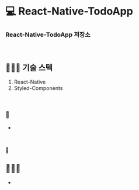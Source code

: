 # 💻 React-Native-TodoApp
### React-Native-TodoApp 저장소

<br />

## 👨🏻‍💻 기술 스텍
1. React-Native
2. Styled-Components

<br />

### 🏃 
- 

<br />

🔖 
## 👨🏻‍💻 
- 

```javascript
    
```

<br />
